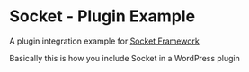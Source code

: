 # Socket - Plugin Example

A plugin integration example for [Socket Framework](https://github.com/andreilupu/socket)

Basically this is how you include Socket in a WordPress plugin
